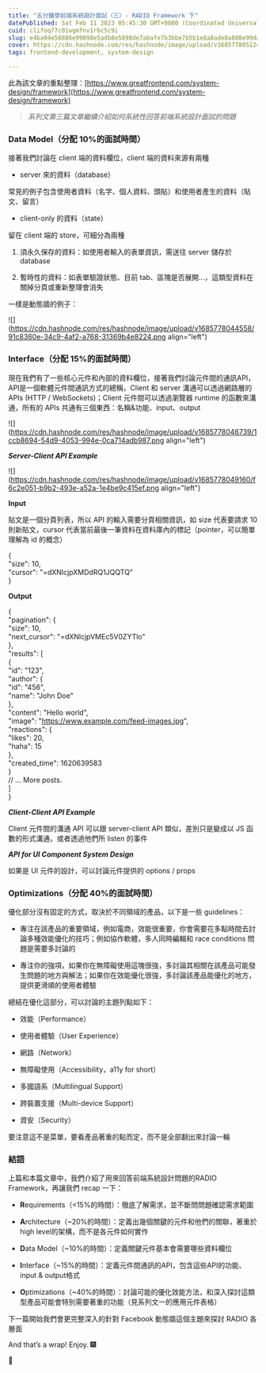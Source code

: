 ```yaml
---
title: "五分鐘學前端系統設計面試（三）- RADIO Framework 下"
datePublished: Sat Feb 11 2023 05:45:30 GMT+0000 (Coordinated Universal Time)
cuid: clifoq77c01wgmfnv1rbc5c9i
slug: e4ba94e58886e99098e5adb8e5898de7abafe7b3bbe7b5b1e8a8ade8a888e99da2e8a9a6-e4b889-radio-framework-e4b88b-c3ec2ff0ca64
cover: https://cdn.hashnode.com/res/hashnode/image/upload/v1685778051245/da372604-af2b-4ca2-958a-4555a2e2c9d8.png
tags: frontend-development, system-design

---
```


此為該文章的重點整理：[https://www.greatfrontend.com/system-design/framework](https://www.greatfrontend.com/system-design/framework)

> *系列文第三篇文章繼續介紹如何系統性回答前端系統設計面試的問題*

### Data Model（分配 10%的面試時間）

接著我們討論在 client 端的資料欄位，client 端的資料來源有兩種

* server 來的資料（database）
    

常見的例子包含使用者資料（名字、個人資料、頭貼）和使用者產生的資料（貼文、留言）

* client-only 的資料（state）
    

留在 client 端的 store，可細分為兩種

1. 須永久保存的資料：如使用者輸入的表單資訊，需送往 server 儲存於 database
    
2. 暫時性的資料：如表單驗證狀態、目前 tab、區塊是否展開…，這類型資料在關掉分頁或重新整理會消失
    

一樣是動態牆的例子：

![](https://cdn.hashnode.com/res/hashnode/image/upload/v1685778044558/91c8360e-34c9-4af2-a768-31369b4e8224.png align="left")

### Interface（分配 15%的面試時間）

現在我們有了一些核心元件和內部的資料欄位，接著我們討論元件間的通訊API，API是一個軟體元件間通訊方式的總稱，Client 和 server 溝通可以透過網路層的 APIs (HTTP / WebSockets)；Client 元件間可以透過瀏覽器 runtime 的函數來溝通，所有的 APIs 共通有三個東西：名稱&功能、input、output

![](https://cdn.hashnode.com/res/hashnode/image/upload/v1685778046739/1ccb8694-54d9-4053-994e-0ca714adb987.png align="left")

***Server-Client API Example***

![](https://cdn.hashnode.com/res/hashnode/image/upload/v1685778049160/f6c2e051-b9b2-493e-a52a-1e4be9c415ef.png align="left")

**Input**

貼文是一個分頁列表，所以 API 的輸入需要分頁相關資訊，如 size 代表要請求 10 則新貼文，cursor 代表當前最後一筆資料在資料庫內的標記（pointer，可以簡單理解為 id 的概念）

{  
"size": 10,  
"cursor": "=dXNlcjpXMDdRQ1JQQTQ"  
}

**Output**

{  
"pagination": {  
"size": 10,  
"next\_cursor": "=dXNlcjpVMEc5V0ZYTlo"  
},  
"results": \[  
{  
"id": "123",  
"author": {  
"id": "456",  
"name": "John Doe"  
},  
"content": "Hello world",  
"image": "https://www.example.com/feed-images.jpg",  
"reactions": {  
"likes": 20,  
"haha": 15  
},  
"created\_time": 1620639583  
}  
// ... More posts.  
\]  
}

***Client-Client API Example***

Client 元件間的溝通 API 可以跟 server-client API 類似，差別只是變成以 JS 函數的形式溝通，或者透過他們所 listen 的事件

***API for UI Component System Design***[​](https://www.greatfrontend.com/system-design/framework#api-for-ui-component-system-design)

如果是 UI 元件的設計，可以討論元件提供的 options / props

### Optimizations（分配 40%的面試時間）

優化部分沒有固定的方式，取決於不同領域的產品，以下是一些 guidelines：

* 專注在該產品的重要領域，例如電商，效能很重要，你會需要花多點時間去討論多種效能優化的技巧；例如協作軟體，多人同時編輯和 race conditions 問題是需要多討論的
    
* 專注你的強項，如果你在無障礙使用這塊很強，多討論其相關在該產品可能發生問題的地方與解法；如果你在效能優化很強，多討論該產品能優化的地方，提供更滑順的使用者體驗[​](https://www.greatfrontend.com/system-design/framework#general-optimizationdeep-dive-areas)
    

總結在優化這部分，可以討論的主題列點如下：

* 效能（Performance）
    
* 使用者體驗（User Experience）
    
* 網路（Network）
    
* 無障礙使用（Accessibility，a11y for short）
    
* 多國語系（Multilingual Support）
    
* 跨裝置支援（Multi-device Support）
    
* 資安（Security）
    

要注意這不是菜單，要看產品著重的點而定，而不是全部翻出來討論一輪

### 結語

上篇和本篇文章中，我們介紹了用來回答前端系統設計問題的RADIO Framework，再讓我們 recap 一下：

* **R**equirements（&lt;15%的時間）：徹底了解需求，並不斷問問題確認需求範圍
    
* **A**rchitecture（~20%的時間）：定義出幾個關鍵的元件和他們的關聯，著重於high level的架構，而不是各元件如何實作
    
* **D**ata Model（~10%的時間）：定義關鍵元件基本會需要哪些資料欄位
    
* **I**nterface（~15%的時間）：定義元件間通訊的API，包含這些API的功能、input & output格式
    
* **O**ptimizations（~40%的時間）：討論可能的優化效能方法，和深入探討這類型產品可能會特別需要著重的功能（見系列文一的應用元件表格）
    

下一篇開始我們會更完整深入的針對 Facebook 動態牆這個主題來探討 RADIO 各層面

And that’s a wrap! Enjoy. 🎆

👏